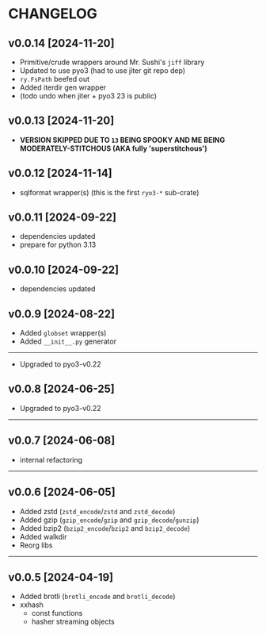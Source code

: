 # CHANGELOG

## v0.0.14 [2024-11-20]

- Primitive/crude wrappers around Mr. Sushi's `jiff` library
- Updated to use pyo3 (had to use jiter git repo dep)
- `ry.FsPath` beefed out
- Added iterdir gen wrapper
- (todo undo when jiter + pyo3 23 is public)

## v0.0.13 [2024-11-20]

- **VERSION SKIPPED DUE TO `13` BEING SPOOKY AND ME BEING MODERATELY-STITCHOUS (AKA fully 'superstitchous')**

## v0.0.12 [2024-11-14]

- sqlformat wrapper(s) (this is the first `ryo3-*` sub-crate)

## v0.0.11 [2024-09-22]

- dependencies updated
- prepare for python 3.13

## v0.0.10 [2024-09-22]

- dependencies updated

## v0.0.9 [2024-08-22]

- Added `globset` wrapper(s)
- Added `__init__.py` generator

---

- Upgraded to pyo3-v0.22

## v0.0.8 [2024-06-25]

- Upgraded to pyo3-v0.22

---

## v0.0.7 [2024-06-08]

- internal refactoring

---

## v0.0.6 [2024-06-05]

- Added zstd (`zstd_encode`/`zstd` and `zstd_decode`)
- Added gzip (`gzip_encode`/`gzip` and `gzip_decode`/`gunzip`)
- Added bzip2 (`bzip2_encode`/`bzip2` and `bzip2_decode`)
- Added walkdir
- Reorg libs

---

## v0.0.5 [2024-04-19]

- Added brotli (`brotli_encode` and `brotli_decode`)
- xxhash
  - const functions
  - hasher streaming objects
